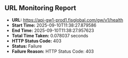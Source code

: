 ## URL Monitoring Report

- **URL:** https://api-gw1-prod1.fisglobal.com/gw/v1/health
- **Start Time:** 2025-09-10T11:38:27.879586
- **End Time:** 2025-09-10T11:38:27.957623
- **Total Time Taken:** 0.078037 seconds
- **HTTP Status Code:** 403
- **Status:** Failure
- **Failure Reason:** HTTP Status Code: 403
